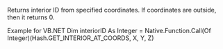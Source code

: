Returns interior ID from specified coordinates. If coordinates are outside, then it returns 0.

Example for VB.NET
Dim interiorID As Integer = Native.Function.Call(Of Integer)(Hash.GET_INTERIOR_AT_COORDS, X, Y, Z)